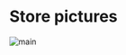 # Store pictures

![main](https://github.com/non-knife/whale-starry/blob/test_team_0%5D-testing-for-pr/stl/test_team/unit/img/main_test.png)
